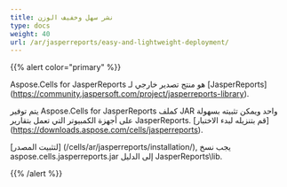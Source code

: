 ```yaml
---
title: نشر سهل وخفيف الوزن
type: docs
weight: 40
url: /ar/jasperreports/easy-and-lightweight-deployment/
---
```


{{% alert color="primary" %}}

Aspose.Cells for JasperReports هو منتج تصدير خارجي لـ [JasperReports] (https://community.jaspersoft.com/project/jasperreports-library).

يتم توفير Aspose.Cells for JasperReports كملف JAR واحد ويمكن تثبيته بسهولة على أجهزة الكمبيوتر التي تعمل بتقارير JasperReports. [قم بتنزيله لبدء الاختبار] (https://downloads.aspose.com/cells/jasperreports).

[لتثبيت المصدر] (/cells/ar/jasperreports/installation/), يجب نسخ aspose.cells.jasperreports.jar إلى الدليل JasperReports\lib.

{{% /alert %}}
